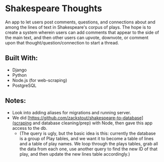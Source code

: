 
# Shakespeare Thoughts
An app to let users post comments, questions, and connections about and among the lines of text in Shakespeare's corpus of plays. The hope is to create a system wherein users can add comments that appear to the side of the main text, and then other users can upvote, downvote, or comment upon that thought/question/connection to start a thread.

## Built With:
- Django
- Python
- Node.js (for web-scraping)
- PostgreSQL

## Notes:
- Look into adding aliases for migrations and running server.
- We did [https://github.com/zackstout/shakespeare-to-database](scraping and database cleaning/prep) with Node, then gave this app access to the db.
  - (The query is ugly, but the basic idea is this: currently the database is a group of Play tables, and we want it to become a table of lines and a table of play names. We loop through the plays tables, grab all the data from each one, use another query to find the new ID of that play, and then update the new lines table accordingly.)
